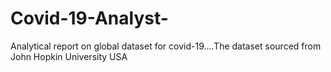 # Covid-19-Analyst-
Analytical report on global dataset for covid-19....The dataset sourced from John Hopkin University USA 
